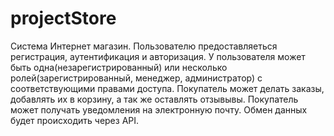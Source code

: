 # projectStore
Система Интернет магазин. Пользователю предоставляеться регистрация, аутентификация и авторизация.
У пользователя может быть одна(незарегистрированный) или несколько ролей(зарегистрированный, менеджер, администратор) с соответствующими
правами доступа.
Покупатель может делать заказы, добавлять их в корзину, а так же оставлять отзывывы.
Покупатель может получать уведомления на электронную почту.
Обмен данных будет происходить через API.
